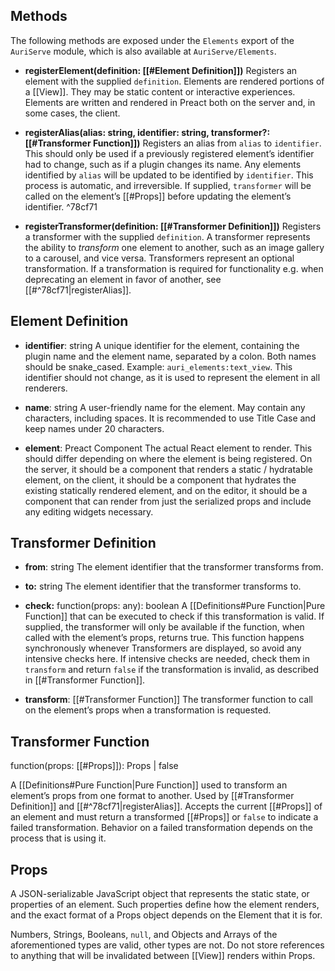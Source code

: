 ## Methods

The following methods are exposed under the `Elements` export of the `AuriServe` module, which is also available at `AuriServe/Elements`.

- **registerElement(definition: [[#Element Definition]])**
	Registers an element with the supplied `definition`. Elements are rendered portions of a [[View]]. They may be static content or interactive experiences. Elements are written and rendered in Preact both on the server and, in some cases, the client.

- **registerAlias(alias: string, identifier: string, transformer?: [[#Transformer Function]])**
	Registers an alias from `alias` to `identifier`. This should only be used if a previously registered element’s identifier had to change, such as if a plugin changes its name. Any elements identified by `alias` will be updated to be identified by `identifier`. This process is automatic, and irreversible.
	If supplied, `transformer` will be called on the element’s [[#Props]] before updating the element’s identifier. ^78cf71
	
- **registerTransformer(definition: [[#Transformer Definition]])**
	Registers a transformer with the supplied `definition`. A transformer represents the ability to *transform* one element to another, such as an image gallery to a carousel, and vice versa. Transformers represent an optional transformation. If a transformation is required for functionality e.g. when deprecating an element in favor of another, see [[#^78cf71|registerAlias]].

## Element Definition

- **identifier**:  string
	A unique identifier for the element, containing the plugin name and the element name, separated by a colon. Both names should be snake_cased. Example: `auri_elements:text_view`. This identifier should not change, as it is used to represent the element in all renderers.
	
- **name**:  string
	A user-friendly name for the element. May contain any characters, including spaces. It is recommended to use Title Case and keep names under 20 characters.

- **element**: Preact Component
	The actual React element to render. This should differ depending on where the element is being registered. On the server, it should be a component that renders a static / hydratable element, on the client, it should be a component that hydrates the existing statically rendered element, and on the editor, it should be a component that can render from just the serialized props and include any editing widgets necessary.

## Transformer Definition

- **from**: string
	The element identifier that the transformer transforms from.

- **to:** string
	The element identifier that the transformer transforms to.

- **check:** function(props: any): boolean
	A [[Definitions#Pure Function|Pure Function]] that can be executed to check if this transformation is valid. If supplied, the transformer will only be available if the function, when called with the element’s props, returns true. This function happens synchronously whenever Transformers are displayed, so avoid any intensive checks here. If intensive checks are needed, check them in `transform` and return `false` if the transformation is invalid, as described in [[#Transformer Function]].
	
- **transform**: [[#Transformer Function]]
	The transformer function to call on the element’s props when a transformation is requested.

## Transformer Function
function(props: [[#Props]]): Props | false

A [[Definitions#Pure Function|Pure Function]] used to transform an element’s props from one format to another. Used by [[#Transformer Definition]] and [[#^78cf71|registerAlias]]. Accepts the current [[#Props]] of an element and must return a transformed [[#Props]] or `false` to indicate a failed transformation. Behavior on a failed transformation depends on the process that is using it.

## Props

A JSON-serializable JavaScript object that represents the static state, or properties of an element. Such properties define how the element renders, and the exact format of a Props object depends on the Element that it is for.

Numbers, Strings, Booleans, `null`, and Objects and Arrays of the aforementioned types are valid, other types are not. Do not store references to anything that will be invalidated between [[View]] renders within Props.